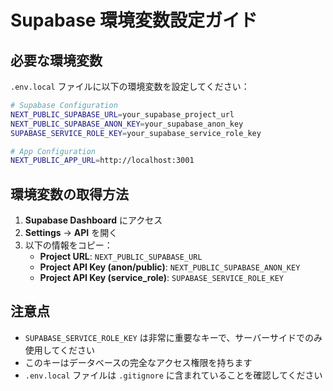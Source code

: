 # Supabase 環境変数設定ガイド

## 必要な環境変数

`.env.local` ファイルに以下の環境変数を設定してください：

```bash
# Supabase Configuration
NEXT_PUBLIC_SUPABASE_URL=your_supabase_project_url
NEXT_PUBLIC_SUPABASE_ANON_KEY=your_supabase_anon_key
SUPABASE_SERVICE_ROLE_KEY=your_supabase_service_role_key

# App Configuration
NEXT_PUBLIC_APP_URL=http://localhost:3001
```

## 環境変数の取得方法

1. **Supabase Dashboard** にアクセス
2. **Settings** → **API** を開く
3. 以下の情報をコピー：
   - **Project URL**: `NEXT_PUBLIC_SUPABASE_URL`
   - **Project API Key (anon/public)**: `NEXT_PUBLIC_SUPABASE_ANON_KEY`
   - **Project API Key (service_role)**: `SUPABASE_SERVICE_ROLE_KEY`

## 注意点

- `SUPABASE_SERVICE_ROLE_KEY` は非常に重要なキーで、サーバーサイドでのみ使用してください
- このキーはデータベースの完全なアクセス権限を持ちます
- `.env.local` ファイルは `.gitignore` に含まれていることを確認してください






